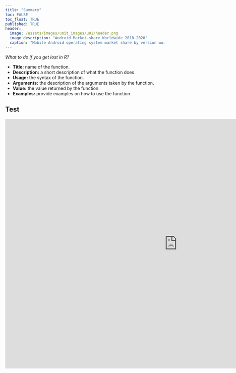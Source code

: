 ```yaml
---
title: "Summary"
toc: FALSE
toc_float: TRUE
published: TRUE
header:
  image: /assets/images/unit_images/u01/header.png
  image_description: "Android Market-share Worldwide 2018-2020"
  caption: "Mobile Android operating system market share by version worldwide from 2018 to 2020: [StatCounter](https://gs.statcounter.com/android-version-market-share/mobile/worldwide/#monthly-201907-202001) [via Statista](https://www.statista.com/statistics/921152/mobile-android-version-share-worldwide/)"
---
```

*What to do if you get lost in R?*

<!--more-->

* **Title:** name of the function.
* **Description:** a short description of what the function does.
* **Usage:** the syntax of the function.
* **Arguments:** the description of the arguments taken by the function.
* **Value:** the value returned by the function
* **Examples:** provide examples on how to use the function

## Test
<iframe src="https://geomoer.github.io/moer-h5p-content/h5p-standalone-1.3.x/demo/base-r-unit01-03-gui.html" width="1090" height="792" frameborder="0" allowfullscreen="allowfullscreen" allow="geolocation *; microphone *; camera *; midi *; encrypted-media *"> </iframe><script src="https://h5p.org/sites/all/modules/h5p/library/js/h5p-resizer.js" charset="UTF-8"></script>

<!--
## Further reading

???
Syntax Erklärung in die help Seite einbauen
  - sowas mit function(object, argument=parameter) und wie man das in der Hilfe findet
  - funktionsname z.b. read.csv, paket, argumente, parameter, reihenfolge, defaults wenn nicht explizit genannt.


  <br><br><br><br><br><br><br><br><br><br><br><br>

  <style>.unit p {text-align: justify;}</style>
  <div class="unit">
  <img src="selfhelp_2.3.png" width="400" height="271" align="right" vspace="10" hspace="20">
  <u>Value:</u> A description of the class of the value returned by the function.

add some day
-->
